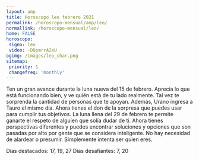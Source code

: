 ```yaml
---
layout: amp
title: Horoscopo leo febrero 2021 
permalink: /horoscopo-mensual/amp/leo/
normallink: /horoscopo-mensual/leo/
home: FALSE
horoscopo:
 signo: leo
 video: -DQpmrrAIeU
ogimg: /images/leo_char.png
sitemap:
 priority: 1
 changefreq: 'monthly'
---
```



Ten un gran avance durante la luna nueva del 15 de febrero. Aprecia lo que está funcionando bien, y ve quién está de tu lado realmente. Tal vez te sorprenda la cantidad de personas que te apoyan. Además, Urano ingresa a Tauro el mismo día. Ahora tienes el don de la sorpresa que puedes usar para cumplir tus objetivos. La luna llena del 29 de febrero te permite ganarte el respeto de alguien que solía dudar de ti. Ahora tienes perspectivas diferentes y puedes encontrar soluciones y opciones que son pasadas por alto por gente que se considera inteligente. No hay necesidad de alardear o presumir. Simplemente intenta ser quien eres. 

Días destacados: 17, 19, 27
Días desafiantes: 7, 20